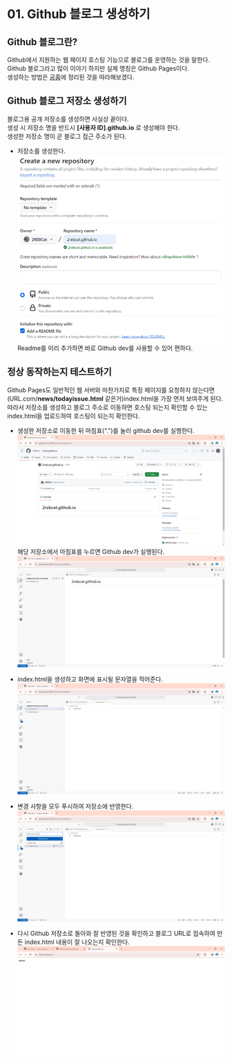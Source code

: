 # 01. Github 블로그 생성하기
## Github 블로그란?
Github에서 지원하는 웹 페이지 호스팅 기능으로 블로그를 운영하는 것을 말한다.\
Github 블로그라고 많이 이야기 하지만 실제 명칭은 Github Pages이다.\
생성하는 방법은 [공홈](https://pages.github.com/)에 정리된 것을 따라해보겠다.

## Github 블로그 저장소 생성하기
블로그용 공개 저장소를 생성하면 사실상 끝이다.\
생성 시 저장소 명을 반드시 **[사용자 ID].github.io** 로 생성해야 한다.\
생성한 저장소 명이 곧 블로그 접근 주소가 된다.

* 저장소를 생성한다.
![저장소 생성 예시 이미지](../imges/Create%20a%20new%20repository.png)
Readme를 미리 추가하면 바로 Github dev를 사용할 수 있어 편하다.


## 정상 동작하는지 테스트하기
Github Pages도 일반적인 웹 서버와 마찬가지로 특정 페이지를 요청하지 않는다면\(URL.com/**news/todayissue.html** 같은거\)index.html을 가장 먼저 보여주게 된다.\
따라서 저장소를 생성하고 블로그 주소로 이동하면 호스팅 되는지 확인할 수 있는 index.html을 업로드하여 호스팅이 되는지 확인한다.

* 생성한 저장소로 이동한 뒤 마침표(".")를 눌러 github dev를 실행한다.
![생성한 저장소](../imges/Created%20repository.png)
해당 저장소에서 마침표를 누르면 Github dev가 실행된다.
![Github dev 실행](../imges/Execute%20Github%20dev.png)

* index.html을 생성하고 화면에 표시될 문자열을 적어준다.
![index.html 생성](../imges/Create%20index.html.png)

* 변경 사항을 모두 푸시하여 저장소에 반영한다.
![저장소에 푸시](../imges/Push%20to%20repository.png)

* 다시 Github 저장소로 돌아와 잘 반영된 것을 확인하고 블로그 URL로 접속하여 만든 index.html 내용이 잘 나오는지 확인한다.
![URL 접속](../imges/Access%20to%20pages.png)
